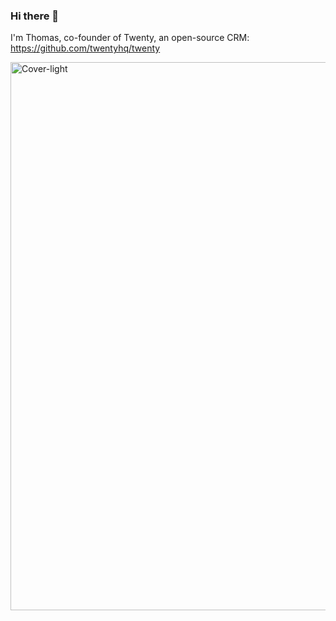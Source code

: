### Hi there 👋

I'm Thomas, co-founder of Twenty, an open-source CRM: https://github.com/twentyhq/twenty

<img width="877" alt="Cover-light" src="https://github.com/Bonapara/bonapara/assets/19412894/02f9086d-4133-4444-bbd1-154f93f91e5d">
